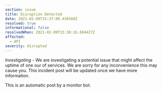 ```yaml
---
section: issue
title: Disruption Detected
date: 2021-02-09T15:37:09.436560Z
resolved: true
informational: false
resolvedWhen: 2021-02-09T15:38:16.684427Z
affected:
  - API
severity: disrupted
---
```

*Investigating* - We are investigating a potential issue that might affect the uptime of one our of services. We are sorry for any inconvenience this may cause you. This incident post will be updated once we have more information.

This is an automatic post by a monitor bot.
        